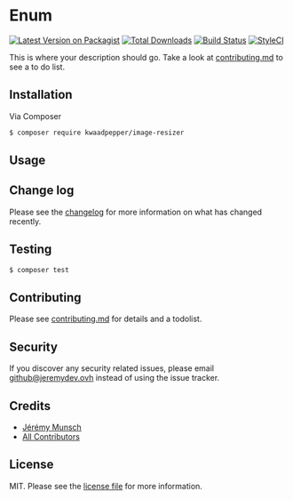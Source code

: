 # Enum

[![Latest Version on Packagist][ico-version]][link-packagist]
[![Total Downloads][ico-downloads]][link-downloads]
[![Build Status][ico-travis]][link-travis]
[![StyleCI][ico-styleci]][link-styleci]

This is where your description should go. Take a look at [contributing.md](contributing.md) to see a to do list.

## Installation

Via Composer

``` bash
$ composer require kwaadpepper/image-resizer
```

## Usage

## Change log

Please see the [changelog](changelog.md) for more information on what has changed recently.

## Testing

``` bash
$ composer test
```

## Contributing

Please see [contributing.md](contributing.md) for details and a todolist.

## Security

If you discover any security related issues, please email github@jeremydev.ovh instead of using the issue tracker.

## Credits

- [Jérémy Munsch][link-author]
- [All Contributors][link-contributors]

## License

MIT. Please see the [license file](license.md) for more information.

[ico-version]: https://img.shields.io/packagist/v/kwaadpepper/image-resizer?style=flat-square
[ico-downloads]: https://img.shields.io/packagist/dt/kwaadpepper/image-resizer?style=flat-square
[ico-travis]: https://img.shields.io/travis/kwaadpepper/image-resizer/master.svg?style=flat-square
[ico-styleci]: https://styleci.io/repos/12345678/shield

[link-packagist]: https://packagist.org/packages/kwaadpepper/image-resizer
[link-downloads]: https://packagist.org/packages/kwaadpepper/image-resizer
[link-travis]: https://travis-ci.org/kwaadpepper/image-resizer
[link-styleci]: https://styleci.io/repos/12345678
[link-author]: https://github.com/kwaadpepper
[link-contributors]: ../../contributors

